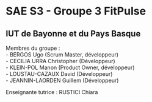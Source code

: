 # SAE S3 - Groupe 3 FitPulse
## IUT de Bayonne et du Pays Basque

Membres du groupe :<br>
    - BERGOS Ugo (Scrum Master, développeur)<br>
    - CECILIA URRA Christopher (Développeur)<br>
    - KLEIN-POL Manon (Product Owner, développeur)<br>
    - LOUSTAU-CAZAUX David (Développeur)<br>
    - JEANNIN-LAORDEN Guillem (Développeur)<br>

Enseignante tutrice : RUSTICI Chiara
